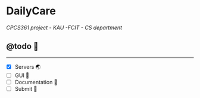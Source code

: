 # DailyCare

_CPCS361 project - KAU -FCIT - CS department_


## @todo :pushpin:
______________________________________________
- [x] Servers :earth_asia:
- [ ] GUI :iphone:
- [ ] Documentation :page_with_curl:
- [ ] Submit :tada:

